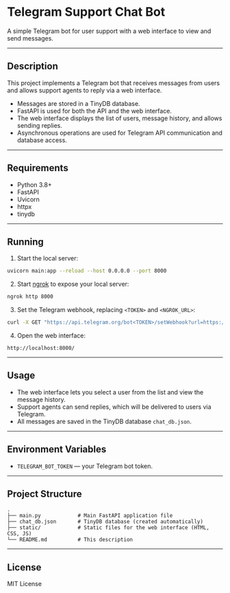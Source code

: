 # Telegram Support Chat Bot

A simple Telegram bot for user support with a web interface to view and send messages.

---

## Description

This project implements a Telegram bot that receives messages from users and allows support agents to reply via a web interface.

- Messages are stored in a TinyDB database.
- FastAPI is used for both the API and the web interface.
- The web interface displays the list of users, message history, and allows sending replies.
- Asynchronous operations are used for Telegram API communication and database access.

---

## Requirements

- Python 3.8+
- FastAPI
- Uvicorn
- httpx
- tinydb

---

## Running

1. Start the local server:

```bash
uvicorn main:app --reload --host 0.0.0.0 --port 8000
```

2. Start [ngrok](https://ngrok.com) to expose your local server:

```bash
ngrok http 8000
```

3. Set the Telegram webhook, replacing `<TOKEN>` and `<NGROK_URL>`:

```bash
curl -X GET "https://api.telegram.org/bot<TOKEN>/setWebhook?url=https://<NGROK_URL>/webhook"
```

4. Open the web interface:

```
http://localhost:8000/
```

---

## Usage

- The web interface lets you select a user from the list and view the message history.
- Support agents can send replies, which will be delivered to users via Telegram.
- All messages are saved in the TinyDB database `chat_db.json`.

---

## Environment Variables

- `TELEGRAM_BOT_TOKEN` — your Telegram bot token.

---

## Project Structure

```
.
├── main.py            # Main FastAPI application file
├── chat_db.json       # TinyDB database (created automatically)
├── static/            # Static files for the web interface (HTML, CSS, JS)
└── README.md          # This description
```

---

## License

MIT License
